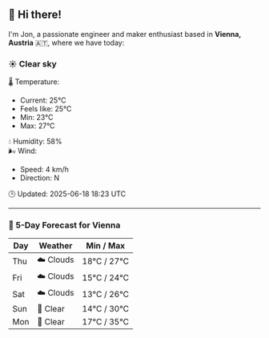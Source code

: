 ## 👋 Hi there!

I'm Jon, a passionate engineer and maker enthusiast based in **Vienna, Austria** 🇦🇹, where we have today:

### ☀️ Clear sky 

🌡️ Temperature: 
* Current: 25°C
* Feels like: 25°C
* Min: 23°C 
* Max: 27°C  

💧 Humidity: 58%  
🌬️ Wind: 
* Speed: 4 km/h 
* Direction: N  

🕒 Updated: 2025-06-18 18:23 UTC

---

### 📅 5-Day Forecast for Vienna

| Day | Weather | Min / Max |
|-----|---------|------------|
| Thu | ☁️ Clouds | 18°C / 27°C |
| Fri | ☁️ Clouds | 15°C / 24°C |
| Sat | ☁️ Clouds | 13°C / 26°C |
| Sun | 🌙 Clear | 14°C / 30°C |
| Mon | 🌙 Clear | 17°C / 35°C |
